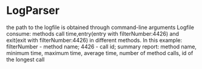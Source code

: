# LogParser
the path to the logfile is obtained through command-line arguments
Logfile consume:
methods call time,entry(entry with filterNumber:4426) and exit(exit with filterNumber:4426) in different methods.
In this example: filterNumber - method name; 4426 - call id;
summary report: method name, minimum time, maximum time, average time, number of method calls, id of the longest call

